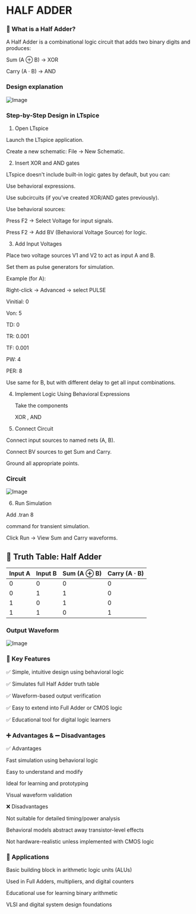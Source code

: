 # HALF ADDER

### 🧠 What is a Half Adder?

A Half Adder is a combinational logic circuit that adds two binary digits and produces:

Sum (A ⊕ B) → XOR

Carry (A · B) → AND

### Design explanation

![Image](https://github.com/user-attachments/assets/f6a7cee3-c232-4dac-ae2b-5eab6a03641b)

### Step-by-Step Design in LTspice

1. Open LTspice
   
Launch the LTspice application.

Create a new schematic: File → New Schematic.

2. Insert XOR and AND gates
   
LTspice doesn't include built-in logic gates by default, but you can:

Use behavioral expressions.

Use subcircuits (if you’ve created XOR/AND gates previously).

Use behavioral sources:

Press F2 → Select Voltage for input signals.

Press F2 → Add BV (Behavioral Voltage Source) for logic.

3. Add Input Voltages
 
Place two voltage sources V1 and V2 to act as input A and B.

Set them as pulse generators for simulation.

Example (for A):

Right-click → Advanced → select PULSE

Vinitial: 0

Von: 5  

TD: 0  

TR: 0.001

TF: 0.001

PW: 4

PER: 8

Use same for B, but with different delay to get all input combinations.

4. Implement Logic Using Behavioral Expressions

   Take the components

   XOR , AND

6. Connect Circuit

   
Connect input sources to named nets (A, B).

Connect BV sources to get Sum and Carry.

Ground all appropriate points.

### Circuit 

![Image](https://github.com/user-attachments/assets/07a41c4d-782b-4ea1-856f-f5f893cfe182)

6. Run Simulation

Add .tran 8

 command for transient simulation.

Click Run → View Sum and Carry waveforms.

## 🔢 Truth Table: Half Adder

| Input A | Input B | Sum (A ⊕ B) | Carry (A · B) |
|---------|---------|--------------|----------------|
|    0    |    0    |      0       |       0        |
|    0    |    1    |      1       |       0        |
|    1    |    0    |      1       |       0        |
|    1    |    1    |      0       |       1        |

### Output Waveform

![Image](https://github.com/user-attachments/assets/831136d3-d9b4-4442-b7bd-a19fb25ce6e4)

### 🧩 Key Features

✅ Simple, intuitive design using behavioral logic

✅ Simulates full Half Adder truth table

✅ Waveform-based output verification

✅ Easy to extend into Full Adder or CMOS logic

✅ Educational tool for digital logic learners

### ➕ Advantages & ➖ Disadvantages

✅ Advantages

Fast simulation using behavioral logic

Easy to understand and modify

Ideal for learning and prototyping

Visual waveform validation

❌ Disadvantages

Not suitable for detailed timing/power analysis

Behavioral models abstract away transistor-level effects

Not hardware-realistic unless implemented with CMOS logic

### 🚀 Applications

Basic building block in arithmetic logic units (ALUs)

Used in Full Adders, multipliers, and digital counters

Educational use for learning binary arithmetic

VLSI and digital system design foundations




